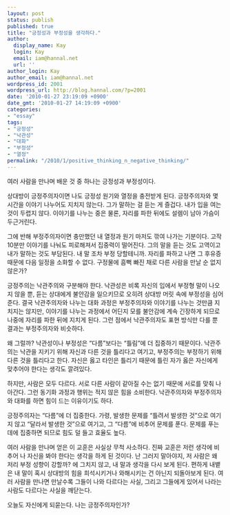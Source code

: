 ```yaml
---
layout: post
status: publish
published: true
title: "긍정성과 부정성을 생각하다."
author:
  display_name: Kay
  login: Kay
  email: iam@hannal.net
  url: ''
author_login: Kay
author_email: iam@hannal.net
wordpress_id: 2001
wordpress_url: http://blog.hannal.com/?p=2001
date: '2010-01-27 23:19:09 +0900'
date_gmt: '2010-01-27 14:19:09 +0900'
categories:
- "essay"
tags:
- "긍정성"
- "낙관성"
- "대화"
- "부정성"
- "열정"
permalink: "/2010/1/positive_thinking_n_negative_thinking/"
---
```

<p>여러 사람을 만나며 배운 것 중 하나는 긍정성과 부정성이다.</p>
<p>상대방이 긍정주의자이면 나도 긍정성 원기와 열정을 충전받게 된다. 긍정주의자와 몇 시간을 이야기 나누어도 지치지 않는다. 그가 말하는 걸 듣는 게 즐겁다. 내가 입을 여는 것이 두렵지 않다. 이야기를 나누는 중은 물론, 자리를 파한 뒤에도 설렘이 남아 가슴이 두근거린다.</p>
<p>그에 반해 부정주의자이면 충만했던 내 열정과 원기 마저도 깎여 나가는 기분이다. 고작 10분만 이야기를 나눠도 피로해져서 집중력이 떨어진다. 그의 말을 듣는 것도 고역이고 내가 말하는 것도 부담된다. 내 말 조차 부정 당할테니까. 자리를 파하고 나면 그 후유증 때문에 다음 일정을 소화할 수 없다. 구정물에 흠뻑 빠진 채로 다른 사람을 만날 순 없지 않은가?</p>
<p>긍정주의는 낙관주의와 구분해야 한다. 낙관성은 비록 자신의 입에서 부정형 말이 나오지 않을 뿐, 듣는 상대에게 불안감을 일으키므로 오히려 상대방 머릿 속에 부정성을 심어준다. 결국 낙관주의자와 나누는 대화 과정은 부정주의자와 이야기를 나누는 것만큼 지치지는 않지만, 이야기를 나누는 과정에서 어딘지 모를 불안감에 계속 긴장하게 되므로 나중에 자리를 파한 뒤에 지치게 된다. 그런 점에서 낙관주의자도 표현 방식만 다를 뿐 결과는 부정주의자와 비슷하다.</p>
<p>왜 그럴까? 낙관성이나 부정성은 “다름”보다는 “틀림”에 더 집중하기 때문이다. 낙관주의는 낙관을 지키기 위해 자신과 다른 것을 틀리다고 여기고, 부정주의는 부정하기 위해 다른 것을 틀리다고 한다. 자신은 옳고 타인은 틀리기 때문에 틀린 자가 옳은 자신에게 맞추어야 한다는 생각도 깔려있다.</p>
<p>하지만, 사람은 모두 다르다. 서로 다른 사람이 같아질 수는 없기 때문에 서로를 맞춰 나아간다. 그런 동기화 과정과 행위는 적지 않은 힘을 소비한다. 낙관주의자와 부정주의자와 대화를 하면 힘이 드는 이유이기도 하다.</p>
<p>긍정주의자는 “다름”에 더 집중한다. 가령, 발생한 문제를 “틀려서 발생한 것”으로 여기지 않고 “달라서 발생한 것”으로 여기고, 그 “다름”에 비추어 문제를 푼다. 문제를 푸는 데에 집중하면 되므로 힘도 덜 들고 효율도 높다.</p>
<p>여러 사람을 만나며 얻은 이 교훈은 사실상 무척 사소하다. 진짜 교훈은 저런 생각에 비추어 나 자신을 봐야 한다는 생각을 하게 된 것이다. 난 그러지 말아야지, 저 사람은 왜 저리 부정 성향이 강할까? 에 그치지 않고, 내 말과 생각을 다시 보게 된다. 편하게 내뱉은 내 말이 혹시 상대방의 힘을 희석시키거나 와해시키는 건 아닌지 되돌아보게 된다. 여러 사람을 만나면 만날수록 그들이 나와 다르다는 사실, 그리고 그들에게 있어서 나라는 사람도 다르다는 사실을 깨닫는다.</p>
<p>오늘도 자신에게 되묻는다. 나는 긍정주의자인가?</p>

